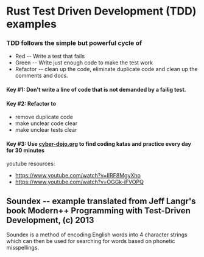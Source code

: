 # Rust Test Driven Development (TDD) examples

### TDD follows the simple but powerful cycle of 
- Red -- Write a test that fails
- Green -- Write just enough code to make the test work
- Refactor -- clean up the code, eliminate duplicate code and clean up the comments and docs.

#### Key #1: Don't write a line of code that is not demanded by a failig test.
#### Key #2: Refactor to 
- remove duplicate code
- make unclear code clear
- make unclear tests clear

#### Key #3:  Use [cyber-dojo.org](https://cyber-dojo.org/creator/home) to find coding katas and practice every day for 30 minutes

youtube resources:
- https://www.youtube.com/watch?v=lIRF8MgyXho
- https://www.youtube.com/watch?v=OGGk-iFVOPQ 


## Soundex -- example translated from Jeff Langr's book Modern++ Programming with Test-Driven Development, (c) 2013
Soundex is a method of encoding English words into 4 character strings which can then be used for searching for words based on phonetic misspellings.


